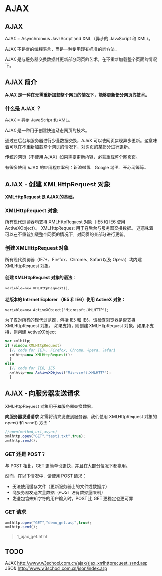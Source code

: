 # AJAX

## AJAX

AJAX = Asynchronous JavaScript and XML（异步的 JavaScript 和 XML）。

AJAX 不是新的编程语言，而是一种使用现有标准的新方法。

AJAX 是与服务器交换数据并更新部分网页的艺术，在不重新加载整个页面的情况下。

## AJAX 简介

**AJAX 是一种在无需重新加载整个网页的情况下，能够更新部分网页的技术。**

### 什么是 AJAX ？

AJAX = 异步 JavaScript 和 XML。

AJAX 是一种用于创建快速动态网页的技术。

通过在后台与服务器进行少量数据交换，AJAX 可以使网页实现异步更新。这意味着可以在不重新加载整个网页的情况下，对网页的某部分进行更新。

传统的网页（不使用 AJAX）如果需要更新内容，必需重载整个网页面。

有很多使用 AJAX 的应用程序案例：新浪微博、Google 地图、开心网等等。

## AJAX - 创建 XMLHttpRequest 对象

**XMLHttpRequest 是 AJAX 的基础。**

### XMLHttpRequest 对象

所有现代浏览器均支持 XMLHttpRequest 对象（IE5 和 IE6 使用 ActiveXObject）。
XMLHttpRequest 用于在后台与服务器交换数据。
这意味着可以在不重新加载整个网页的情况下，对网页的某部分进行更新。

### 创建 XMLHttpRequest 对象

所有现代浏览器（IE7+、Firefox、Chrome、Safari 以及 Opera）均内建 XMLHttpRequest 对象。

#### 创建 XMLHttpRequest 对象的语法：

`variable=new XMLHttpRequest();`

#### 老版本的 Internet Explorer （IE5 和 IE6）使用 ActiveX 对象：

`variable=new ActiveXObject("Microsoft.XMLHTTP");`

为了应对所有的现代浏览器，包括 IE5 和 IE6，请检查浏览器是否支持 XMLHttpRequest 对象。
如果支持，则创建 XMLHttpRequest 对象。如果不支持，则创建 ActiveXObject ：
```javascript
var xmlhttp;
if (window.XMLHttpRequest)
  {// code for IE7+, Firefox, Chrome, Opera, Safari
  xmlhttp=new XMLHttpRequest();
  }
else
  {// code for IE6, IE5
  xmlhttp=new ActiveXObject("Microsoft.XMLHTTP");
  }
```

## AJAX - 向服务器发送请求

XMLHttpRequest 对象用于和服务器交换数据。

**向服务器发送请求**
如需将请求发送到服务器，我们使用 XMLHttpRequest 对象的 open() 和 send() 方法：

```javascript
//open(method,url,async)
xmlhttp.open("GET","test1.txt",true);
xmlhttp.send();
```

### GET 还是 POST？

与 POST 相比，GET 更简单也更快，并且在大部分情况下都能用。

然而，在以下情况中，请使用 POST 请求：

- 无法使用缓存文件（更新服务器上的文件或数据库）
- 向服务器发送大量数据（POST 没有数据量限制）
- 发送包含未知字符的用户输入时，POST 比 GET 更稳定也更可靠

### GET 请求

```javascript
xmlhttp.open("GET","demo_get.asp",true);
xmlhttp.send();
```

> 1_ajax_get.html

## TODO

AJAX http://www.w3school.com.cn/ajax/ajax_xmlhttprequest_send.asp
JSON http://www.w3school.com.cn/json/index.asp

